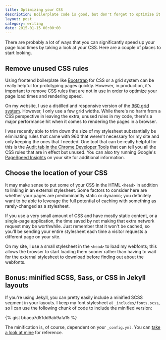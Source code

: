 ```yaml
---
title: Optimizing your CSS
description: Boilerplate code is good, but don't forget to optimize it for your application.
layout: post
category: writing
date: 2015-01-15 00:00:00
---
```


There are probably a lot of ways that you can significantly speed up your page load times by taking a look at your CSS. Here are a couple of places to start looking.

## Remove unused CSS rules

Using frontend boilerplate like [Bootstrap](http://getbootstrap.com) for CSS or a grid system can be really helpful for prototyping pages quickly. However, in production, it's important to remove CSS rules that are not in use in order to optimize your page load times and rendering speed.

On my website, I use a distilled and responsive version of the [960 grid system](http://960.gs). However, I only use a few grid widths. While there's no harm from a CSS perspective in leaving the extra, unused rules in my code, there's a major performance hit when it comes to rendering the pages in a browser.

I was recently able to trim down the size of my stylesheet substantially be eliminating rules that came with 960 that weren't necessary for my site and only keeping the ones that I needed. One tool that can be really helpful for this is the [Audit tab in the Chrome Developer Tools](https://developer.chrome.com/devtools#audits) that can tell you all the CSS rules that are in effect but unused. You can also try running Google's [PageSpeed Insights](https://developers.google.com/speed/pagespeed/insights/) on your site for additional information.

## Choose the location of your CSS

It may make sense to put some of your CSS in the HTML `<head>` in addition to linking in an external stylesheet. Some factors to consider here are whether your pages are predominantly static or dynamic; you definitely want to be able to leverage the full potential of caching with something as rarely-changed as a stylesheet.

If you use a very small amount of CSS and have mostly static content, or a single-page application, the time saved by not making that extra network request may be worthwhile. Just remember that it won't be cached, so you'll be sending your entire stylesheet each time a visitor requests a different page on your site.

On my site, I use a small stylesheet in the `<head>` to load my webfonts; this allows the browser to start loading them sooner rather than having to wait for the external stylesheet to download before finding out about the webfonts.

## Bonus: minified SCSS, Sass, or CSS in Jekyll layouts

If you're using Jekyll, you can pretty easily include a minified SCSS segment in your layouts. I keep my font stylesheet at `_includes/fonts.scss`, so I can use the following chunk of code to include the minified version:

{% gist bbaea7d51dd9ab9afa15 %}

The minification is, of course, dependent on your `_config.yml`. You can [take a look at mine](https://github.com/benburwell/benburwell.github.io/blob/master/_config.yml) for reference.

